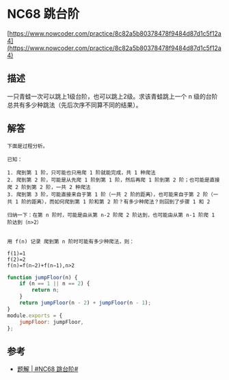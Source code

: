 # NC68 跳台阶

[https://www.nowcoder.com/practice/8c82a5b80378478f9484d87d1c5f12a4](https://www.nowcoder.com/practice/8c82a5b80378478f9484d87d1c5f12a4)

## 描述

一只青蛙一次可以跳上1级台阶，也可以跳上2级。求该青蛙跳上一个 n 级的台阶总共有多少种跳法（先后次序不同算不同的结果）。

## 解答

```text
下面是过程分析。

已知：

1. 爬到第 1 阶，只可能也只用爬 1 阶就能完成，共 1 种爬法
2. 爬到第 2 阶，可能是从先爬 1 阶到第 1 阶，然后再爬 1 阶到第 2 阶；也可能是直接爬 2 阶到第 2 阶，一共 2 种爬法
3. 爬到第 3 阶，可能直接来自于第 1 阶（一共 2 阶的距离），也可能来自于第 2 阶（一共 1 阶的距离），而如何爬到第 1 阶和第 2 阶？有多少种爬法？则回到了步骤 1 和 2

归纳一下：在第 n 阶时，可能是由从第 n-2 阶爬 2 阶达到，也可能由从第 n-1 阶爬 1 阶达到（n>2）


用 f(n) 记录 爬到第 n 阶时可能有多少种爬法，则：

f(1)=1
f(2)=2
f(n)=f(n−2)+f(n−1),n>2
```

```javascript
function jumpFloor(n) {
    if (n == 1 || n == 2) {
        return n;
    }
    return jumpFloor(n - 2) + jumpFloor(n - 1);
}
module.exports = {
    jumpFloor: jumpFloor,
};
```

## 参考

* [题解 | #NC68 跳台阶#](https://www.nowcoder.com/discuss/380367014609657856?sourceSSR=search)